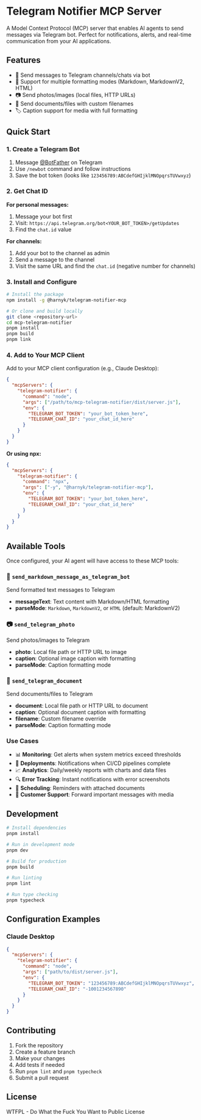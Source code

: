 # Telegram Notifier MCP Server

A Model Context Protocol (MCP) server that enables AI agents to send messages via Telegram bot. Perfect for notifications, alerts, and real-time communication from your AI applications.

## Features

- 📱 Send messages to Telegram channels/chats via bot
- 🎨 Support for multiple formatting modes (Markdown, MarkdownV2, HTML)
- 📷 Send photos/images (local files, HTTP URLs)
- 📁 Send documents/files with custom filenames
- 🏷️ Caption support for media with full formatting

## Quick Start

### 1. Create a Telegram Bot

1. Message [@BotFather](https://t.me/BotFather) on Telegram
2. Use `/newbot` command and follow instructions
3. Save the bot token (looks like `123456789:ABCdefGHIjklMNOpqrsTUVwxyz`)

### 2. Get Chat ID

**For personal messages:**
1. Message your bot first
2. Visit: `https://api.telegram.org/bot<YOUR_BOT_TOKEN>/getUpdates`
3. Find the `chat.id` value

**For channels:**
1. Add your bot to the channel as admin
2. Send a message to the channel
3. Visit the same URL and find the `chat.id` (negative number for channels)

### 3. Install and Configure

```bash
# Install the package
npm install -g @harnyk/telegram-notifier-mcp

# Or clone and build locally
git clone <repository-url>
cd mcp-telegram-notifier
pnpm install
pnpm build
pnpm link
```

### 4. Add to Your MCP Client

Add to your MCP client configuration (e.g., Claude Desktop):

```json
{
  "mcpServers": {
    "telegram-notifier": {
      "command": "node",
      "args": ["/path/to/mcp-telegram-notifier/dist/server.js"],
      "env": {
        "TELEGRAM_BOT_TOKEN": "your_bot_token_here",
        "TELEGRAM_CHAT_ID": "your_chat_id_here"
      }
    }
  }
}
```

**Or using npx:**

```json
{
  "mcpServers": {
    "telegram-notifier": {
      "command": "npx",
      "args": ["-y", "@harnyk/telegram-notifier-mcp"],
      "env": {
        "TELEGRAM_BOT_TOKEN": "your_bot_token_here", 
        "TELEGRAM_CHAT_ID": "your_chat_id_here"
      }
    }
  }
}
```

## Available Tools

Once configured, your AI agent will have access to these MCP tools:

### 📝 `send_markdown_message_as_telegram_bot`
Send formatted text messages to Telegram
- **messageText**: Text content with Markdown/HTML formatting
- **parseMode**: `Markdown`, `MarkdownV2`, or `HTML` (default: MarkdownV2)

### 📷 `send_telegram_photo` 
Send photos/images to Telegram
- **photo**: Local file path or HTTP URL to image
- **caption**: Optional image caption with formatting
- **parseMode**: Caption formatting mode

### 📁 `send_telegram_document`
Send documents/files to Telegram  
- **document**: Local file path or HTTP URL to document
- **caption**: Optional document caption with formatting
- **filename**: Custom filename override
- **parseMode**: Caption formatting mode

### Use Cases

- 📊 **Monitoring**: Get alerts when system metrics exceed thresholds
- 🚀 **Deployments**: Notifications when CI/CD pipelines complete
- 📈 **Analytics**: Daily/weekly reports with charts and data files
- 🔍 **Error Tracking**: Instant notifications with error screenshots  
- 📅 **Scheduling**: Reminders with attached documents
- 💬 **Customer Support**: Forward important messages with media

## Development

```bash
# Install dependencies
pnpm install

# Run in development mode
pnpm dev

# Build for production
pnpm build

# Run linting
pnpm lint

# Run type checking  
pnpm typecheck
```

## Configuration Examples

### Claude Desktop

```json
{
  "mcpServers": {
    "telegram-notifier": {
      "command": "node",
      "args": ["path/to/dist/server.js"],
      "env": {
        "TELEGRAM_BOT_TOKEN": "123456789:ABCdefGHIjklMNOpqrsTUVwxyz",
        "TELEGRAM_CHAT_ID": "-1001234567890"
      }
    }
  }
}
```

## Contributing

1. Fork the repository
2. Create a feature branch
3. Make your changes
4. Add tests if needed
5. Run `pnpm lint` and `pnpm typecheck`
6. Submit a pull request

## License

WTFPL - Do What the Fuck You Want to Public License
